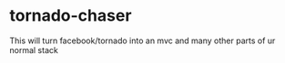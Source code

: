tornado-chaser
==============

This will turn facebook/tornado into an mvc and many other parts of ur normal stack